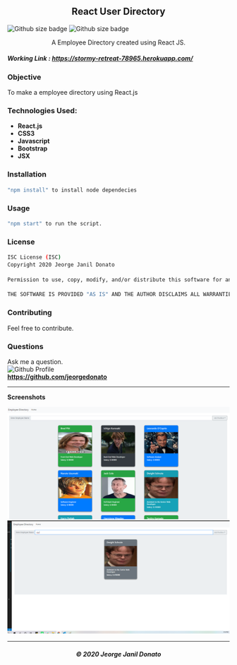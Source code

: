 <h2 align="center">React User Directory</h2>

![Github size badge](https://img.shields.io/github/repo-size/jeorgedonato/react-user-directory) ![Github size badge](https://img.shields.io/github/languages/top/jeorgedonato/react-user-directory)

<p align="center">A Employee Directory created using React JS.</p>

##### Working Link : https://stormy-retreat-78965.herokuapp.com/

### Objective 
To make a employee directory using React.js

### Technologies Used:

- **React.js**
- **CSS3**
- **Javascript**
- **Bootstrap**
- **JSX**

### Installation

``` sh
"npm install" to install node dependecies
```

### Usage

``` sh
"npm start" to run the script.
```

### License
```sh
ISC License (ISC)
Copyright 2020 Jeorge Janil Donato

Permission to use, copy, modify, and/or distribute this software for any purpose with or without fee is hereby granted, provided that the above copyright notice and this permission notice appear in all copies.

THE SOFTWARE IS PROVIDED "AS IS" AND THE AUTHOR DISCLAIMS ALL WARRANTIES WITH REGARD TO THIS SOFTWARE INCLUDING ALL IMPLIED WARRANTIES OF MERCHANTABILITY AND FITNESS. IN NO EVENT SHALL THE AUTHOR BE LIABLE FOR ANY SPECIAL, DIRECT, INDIRECT, OR CONSEQUENTIAL DAMAGES OR ANY DAMAGES WHATSOEVER RESULTING FROM LOSS OF USE, DATA OR PROFITS, WHETHER IN AN ACTION OF CONTRACT, NEGLIGENCE OR OTHER TORTIOUS ACTION, ARISING OUT OF OR IN CONNECTION WITH THE USE OR PERFORMANCE OF THIS SOFTWARE.
```

### Contributing
Feel free to contribute.

### Questions
Ask me a question. </br>
![Github Profile](https://github.com/jeorgedonato.png?size=150) </br>
**https://github.com/jeorgedonato**

---



**Screenshots**

![Home Screenshot](/src/images/home-screenshot.png)
![Dashboard Screenshot](/src/images/function-screenshot.png)

---

<h5 align="center">© 2020 Jeorge Janil Donato</h5>
